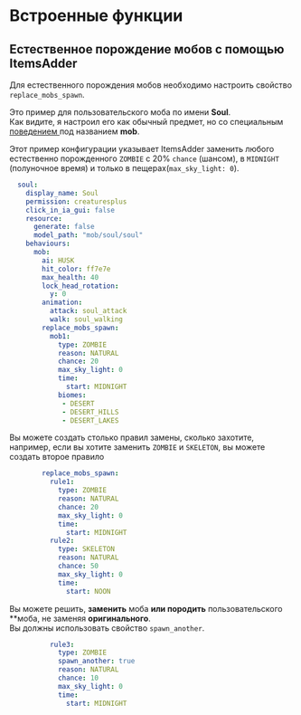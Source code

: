 # Встроенные функции

## Естественное порождение мобов с помощью ItemsAdder

Для естественного порождения мобов необходимо настроить свойство `replace_mobs_spawn`.

Это пример для пользовательского моба по имени **Soul**.  
Как видите, я настроил его как обычный предмет, но со специальным [поведением ](../../item-properties/behaviours.md)под названием **mob**.

Этот пример конфигурации указывает ItemsAdder заменить любого естественно порожденного `ZOMBIE` с 20% `chance` (шансом), в `MIDNIGHT` (полуночное время) и только в пещерах\(`max_sky_light: 0`\).

```yaml
  soul:
    display_name: Soul
    permission: creaturesplus
    click_in_ia_gui: false
    resource:
      generate: false
      model_path: "mob/soul/soul"
    behaviours:
      mob:
        ai: HUSK
        hit_color: ff7e7e
        max_health: 40
        lock_head_rotation:
          y: 0
        animation:
          attack: soul_attack
          walk: soul_walking
        replace_mobs_spawn:
          mob1:
            type: ZOMBIE
            reason: NATURAL
            chance: 20
            max_sky_light: 0
            time:
              start: MIDNIGHT
            biomes:
             - DESERT
             - DESERT_HILLS
             - DESERT_LAKES
```

Вы можете создать столько правил замены, сколько захотите, например, если вы хотите заменить `ZOMBIE` и `SKELETON`, вы можете создать второе правило

```yaml
        replace_mobs_spawn:
          rule1:
            type: ZOMBIE
            reason: NATURAL
            chance: 20
            max_sky_light: 0
            time:
              start: MIDNIGHT
          rule2:
            type: SKELETON
            reason: NATURAL
            chance: 50
            max_sky_light: 0
            time:
              start: NOON
```

Вы можете решить, **заменить** моба **или породить** пользовательского **моба, не заменяя **оригинального**.  
Вы должны использовать свойство `spawn_another`.

```yaml
          rule3:
            type: ZOMBIE
            spawn_another: true
            reason: NATURAL
            chance: 10
            max_sky_light: 0
            time:
              start: MIDNIGHT
```

